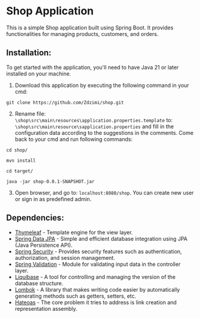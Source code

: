 # Shop Application

This is a simple Shop application built using Spring Boot. It provides functionalities for managing products, customers, and orders.

## Installation:

To get started with the application, you'll need to have Java 21 or later installed on your machine.

1. Download this application by executing the following command in your cmd:

`git clone https://github.com/Zdzimi/shop.git`

2. Rename file: `\shop\src\main\resources\application.properties.template` to: `\shop\src\main\resource\sapplication.properties` and fill in the configuration data according to the suggestions in the comments. Come back to your cmd and run following commands:

`cd shop/`

`mvn install`

`cd target/`

`java -jar shop-0.0.1-SNAPSHOT.jar`

3. Open browser, and go to: `localhost:8080/shop`. You can create new user or sign in as predefined admin.

## Dependencies:

- [Thymeleaf](https://www.thymeleaf.org/) - Template engine for the view layer.
- [Spring Data JPA](https://spring.io/projects/spring-data-jpa) - Simple and efficient database integration using JPA (Java Persistence API).
- [Spring Security](https://spring.io/projects/spring-security) - Provides security features such as authentication, authorization, and session management.
- [Spring Validation](https://docs.spring.io/spring-framework/docs/current/reference/html/web.html#mvc-ann-form-validation) - Module for validating input data in the controller layer.
- [Liquibase](https://www.liquibase.org/) - A tool for controlling and managing the version of the database structure.
- [Lombok](https://projectlombok.org/) - A library that makes writing code easier by automatically generating methods such as getters, setters, etc.
- [Hateoas](https://spring.io/projects/spring-hateoas) - The core problem it tries to address is link creation and representation assembly.
